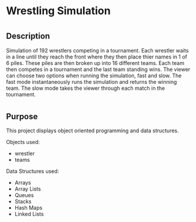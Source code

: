 # Wrestling Simulation
#
## Description
Simulation of 192 wrestlers competing in a tournament. Each wrestler waits in a line until they reach the front where they then place thier names in 1 of 6 piles. These piles are then broken up into 16 different teams. Each team then competes in a tournament and the last team standing wins. The viewer can choose two options when running the simulation, fast and slow. The fast mode instantaneously runs the simulation and returns the winning team. The slow mode takes the viewer through each match in the tournament. 
#
## Purpose
This project displays object oriented programming and data structures. 
 
Objects used:
- wrestler
- teams
 
 
Data Structures used:
- Arrays
- Array Lists
- Queues
- Stacks
- Hash Maps
- Linked Lists

